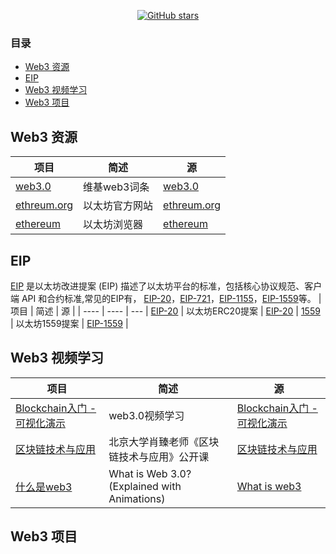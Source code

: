 <p align="center">
  <a href="https://github.com/lvguidong/Web3Journey/stargazers"><img src="https://img.shields.io/github/stars/lvguidong/Web3Journey" alt="GitHub stars"></a>
</p>

### 目录
- [Web3 资源](#web3-资源)
- [EIP](#eip)
- [Web3 视频学习](#web3-视频学习)
- [Web3 项目](#web3-项目)
  

## Web3 资源
| 项目 | 简述 | 源  |
| ---- | ---- | --- |
[web3.0](hhttps://zh.wikipedia.org/wiki/Web3) | 维基web3词条 | [web3.0](https://zh.wikipedia.org/wiki/Web3) |
[ethreum.org](https://ethereum.org/zh/) | 以太坊官方网站 | [ethreum.org](https://ethereum.org/zh/) |
[ethereum](https://etherscan.io/) | 以太坊浏览器 | [ethereum](https://etherscan.io/) |

## EIP   
[EIP](https://eips.ethereum.org/) 是以太坊改进提案 (EIP) 描述了以太坊平台的标准，包括核心协议规范、客户端 API 和合约标准,常见的EIP有， [EIP-20](https://github.com/ethereum/ercs/blob/master/ERCS/erc-20.md)，[EIP-721](https://github.com/ethereum/ercs/blob/master/ERCS/erc-721.md)，[EIP-1155](https://github.com/ethereum/ercs/blob/master/ERCS/erc-1155md)，[EIP-1559](https://github.com/ethereum/ercs/blob/master/ERCS/erc-1559.md)等。
| 项目 | 简述 | 源  |
| ---- | ---- | --- |
[EIP-20](https://eips.ethereum.org/EIPS/eip-20.md) | 以太坊ERC20提案 | [EIP-20](https://eips.ethereum.org/EIPS/eip-20.md) |
[1559](https://eips.ethereum.org/EIPS/eip-1559.md) | 以太坊1559提案 | [EIP-1559](https://eips.ethereum.org/EIPS/eip-1559.md) |

## Web3 视频学习    

| 项目 | 简述 | 源  |
| ---- | ---- | --- |
[Blockchain入门 - 可视化演示](https://www.youtube.com/watch?v=_160oMzblY8) | web3.0视频学习 | [Blockchain入门 - 可视化演示](https://www.youtube.com/watch?v=_160oMzblY8) |
[区块链技术与应用](https://www.bilibili.com/video/BV1Vt411X7JF/?vd_source=8ad130aecf63ecff8fd1dfb836e03ecd) | 北京大学肖臻老师《区块链技术与应用》公开课 | [区块链技术与应用](https://www.bilibili.com/video/BV1Vt411X7JF/?vd_source=8ad130aecf63ecff8fd1dfb836e03ecd)
[什么是web3](https://www.youtube.com/watch?v=nHhAEkG1y2U)|What is Web 3.0? (Explained with Animations)|[What is web3](https://www.youtube.com/watch?v=nHhAEkG1y2U)

## Web3 项目